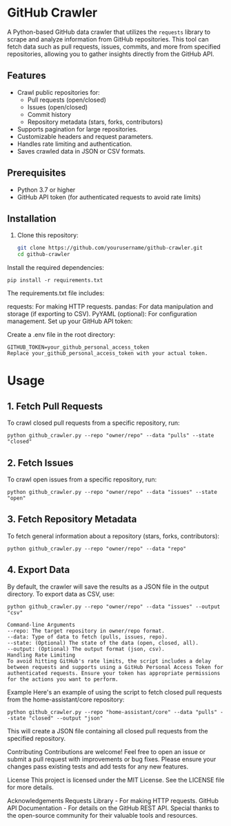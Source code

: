# GitHub Crawler

A Python-based GitHub data crawler that utilizes the `requests` library to scrape and analyze information from GitHub repositories. This tool can fetch data such as pull requests, issues, commits, and more from specified repositories, allowing you to gather insights directly from the GitHub API.

## Features

- Crawl public repositories for:
  - Pull requests (open/closed)
  - Issues (open/closed)
  - Commit history
  - Repository metadata (stars, forks, contributors)
- Supports pagination for large repositories.
- Customizable headers and request parameters.
- Handles rate limiting and authentication.
- Saves crawled data in JSON or CSV formats.

## Prerequisites

- Python 3.7 or higher
- GitHub API token (for authenticated requests to avoid rate limits)

## Installation

1. Clone this repository:

   ```bash
   git clone https://github.com/yourusername/github-crawler.git
   cd github-crawler
Install the required dependencies:


```
pip install -r requirements.txt
```
The requirements.txt file includes:

requests: For making HTTP requests.
pandas: For data manipulation and storage (if exporting to CSV).
PyYAML (optional): For configuration management.
Set up your GitHub API token:

Create a .env file in the root directory:

```
GITHUB_TOKEN=your_github_personal_access_token
Replace your_github_personal_access_token with your actual token.
```

# Usage
## 1. Fetch Pull Requests
To crawl closed pull requests from a specific repository, run:
```
python github_crawler.py --repo "owner/repo" --data "pulls" --state "closed"
```
## 2. Fetch Issues
To crawl open issues from a specific repository, run:
```
python github_crawler.py --repo "owner/repo" --data "issues" --state "open"
```
## 3. Fetch Repository Metadata
To fetch general information about a repository (stars, forks, contributors):
```
python github_crawler.py --repo "owner/repo" --data "repo"
```
## 4. Export Data
By default, the crawler will save the results as a JSON file in the output directory. To export data as CSV, use:
```
python github_crawler.py --repo "owner/repo" --data "issues" --output "csv"

Command-line Arguments
--repo: The target repository in owner/repo format.
--data: Type of data to fetch (pulls, issues, repo).
--state: (Optional) The state of the data (open, closed, all).
--output: (Optional) The output format (json, csv).
Handling Rate Limiting
To avoid hitting GitHub's rate limits, the script includes a delay between requests and supports using a GitHub Personal Access Token for authenticated requests. Ensure your token has appropriate permissions for the actions you want to perform.
```
Example
Here's an example of using the script to fetch closed pull requests from the home-assistant/core repository:
```
python github_crawler.py --repo "home-assistant/core" --data "pulls" --state "closed" --output "json"
```
This will create a JSON file containing all closed pull requests from the specified repository.

Contributing
Contributions are welcome! Feel free to open an issue or submit a pull request with improvements or bug fixes. Please ensure your changes pass existing tests and add tests for any new features.

License
This project is licensed under the MIT License. See the LICENSE file for more details.

Acknowledgements
Requests Library - For making HTTP requests.
GitHub API Documentation - For details on the GitHub REST API.
Special thanks to the open-source community for their valuable tools and resources.